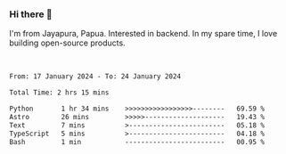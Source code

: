 ### Hi there 👋

I'm from Jayapura, Papua. Interested in backend. In my spare time, I love building open-source products.

<br>

 
 <!--START_SECTION:waka-->

```txt
From: 17 January 2024 - To: 24 January 2024

Total Time: 2 hrs 15 mins

Python       1 hr 34 mins    >>>>>>>>>>>>>>>>>--------   69.59 %
Astro        26 mins         >>>>>--------------------   19.43 %
Text         7 mins          >------------------------   05.18 %
TypeScript   5 mins          >------------------------   04.18 %
Bash         1 min           -------------------------   00.95 %
```

<!--END_SECTION:waka-->
